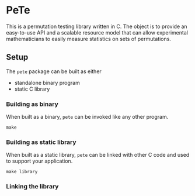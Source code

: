 # PeTe

This is a permutation testing library written in C. The object is to
provide an easy-to-use API and a scalable resource model that can allow
experimental mathematicians to easily measure statistics on sets of
permutations.

## Setup

The ``pete`` package can be built as either

- standalone binary program
- static C library

### Building as binary

When built as a binary, ``pete`` can be invoked like any other
program.

```
make
```

### Building as static library

When built as a static library, ``pete`` can be linked with other
C code and used to support your application.

```
make library
```

### Linking the library

